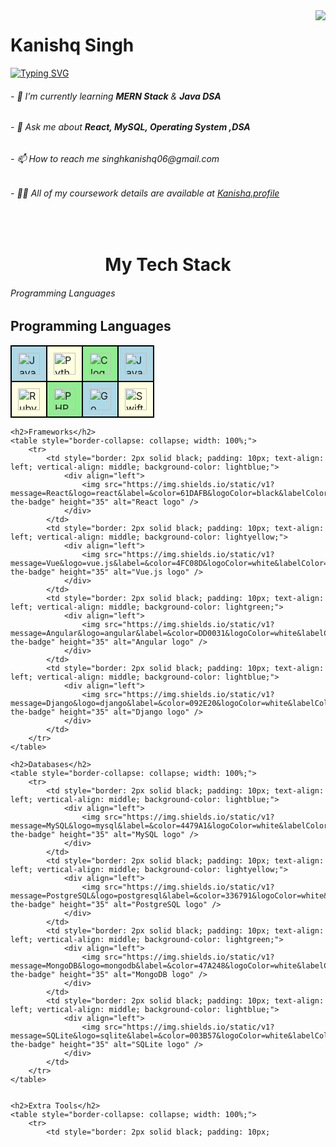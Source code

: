 <img align="right" src="https://visitor-badge.laobi.icu/badge?page_id=KanishqSingh.KanishqSingh" />

 <h1 >Kanishq Singh</h1>
    
   

<a href="https://git.io/typing-svg"><img src="https://readme-typing-svg.demolab.com?font=Fira+Code&pause=500&multiline=true&width=435&lines=Hello+Fellas!+Welcome+to+My+Profile" alt="Typing SVG" /></a>


<h6>- 🌱 I’m currently learning <b>MERN Stack</b> & <b>Java DSA</b></h6>
<h6>- 💬 Ask me about <b>React, MySQL, Operating System ,DSA</b></h6>
<h6>- 📫 How to reach me singhkanishq06@gmail.com</h6>
<h6>- 👨‍💻 All of my coursework details are available at <a href="https://kanishq-portfolio.vercel.app"
>Kanishq.profile</a></h6>

<br/>
<h1 style="text-align: center;">My Tech Stack</h1>
<h6>Programming Languages </h6>
    <h2>Programming Languages</h2>
    <table style="border-collapse: collapse; width: 100%;">
        <tr>
            <td style="border: 2px solid black; padding: 10px; text-align: left; vertical-align: middle; background-color: lightblue;">
                <div align="left">
                    <img src="https://img.shields.io/static/v1?message=Java&logo=java&label=&color=007396&logoColor=white&labelColor=&style=for-the-badge" height="35" alt="Java logo" />
                </div>
            </td>
                        <td style="border: 2px solid black; padding: 10px; text-align: left; vertical-align: middle; background-color: lightyellow;">
                <div align="left">
                    <img src="https://img.shields.io/static/v1?message=Python&logo=python&label=&color=306998&logoColor=white&labelColor=&style=for-the-badge" height="35" alt="Python logo" />
                </div>
            </td>
            <td style="border: 2px solid black; padding: 10px; text-align: left; vertical-align: middle; background-color: lightgreen;">
                <div align="left">
                    <img src="https://img.shields.io/static/v1?message=C&logo=c&label=&color=A8B9CC&logoColor=white&labelColor=&style=for-the-badge" height="35" alt="C logo" />
                </div>
            </td>
            <td style="border: 2px solid black; padding: 10px; text-align: left; vertical-align: middle; background-color: lightblue;">
                <div align="left">
                    <img src="https://img.shields.io/static/v1?message=JavaScript&logo=javascript&label=&color=F7DF1E&logoColor=black&labelColor=&style=for-the-badge" height="35" alt="JavaScript logo" />
                </div>
            </td>
        </tr>
        <tr>
            <td style="border: 2px solid black; padding: 10px; text-align: left; vertical-align: middle; background-color: lightyellow;">
                <div align="left">
                    <img src="https://img.shields.io/static/v1?message=Ruby&logo=ruby&label=&color=CC0000&logoColor=white&labelColor=&style=for-the-badge" height="35" alt="Ruby logo" />
                </div>
            </td>
            <td style="border: 2px solid black; padding: 10px; text-align: left; vertical-align: middle; background-color: lightgreen;">
                <div align="left">
                    <img src="https://img.shields.io/static/v1?message=PHP&logo=php&label=&color=4F5B93&logoColor=white&labelColor=&style=for-the-badge" height="35" alt="PHP logo" />
                </div>
            </td>
            <td style="border: 2px solid black; padding: 10px; text-align: left; vertical-align: middle; background-color: lightblue;">
                <div align="left">
                    <img src="https://img.shields.io/static/v1?message=Go&logo=go&label=&color=00ADD8&logoColor=white&labelColor=&style=for-the-badge" height="35" alt="Go logo" />
                </div>
            </td>
            <td style="border: 2px solid black; padding: 10px; text-align: left; vertical-align: middle; background-color: lightyellow;">
                <div align="left">
                    <img src="https://img.shields.io/static/v1?message=Swift&logo=swift&label=&color=F05138&logoColor=white&labelColor=&style=for-the-badge" height="35" alt="Swift logo" />
                </div>
            </td>
        </tr>
    </table>

  
    <h2>Frameworks</h2>
    <table style="border-collapse: collapse; width: 100%;">
        <tr>
            <td style="border: 2px solid black; padding: 10px; text-align: left; vertical-align: middle; background-color: lightblue;">
                <div align="left">
                    <img src="https://img.shields.io/static/v1?message=React&logo=react&label=&color=61DAFB&logoColor=black&labelColor=&style=for-the-badge" height="35" alt="React logo" />
                </div>
            </td>
            <td style="border: 2px solid black; padding: 10px; text-align: left; vertical-align: middle; background-color: lightyellow;">
                <div align="left">
                    <img src="https://img.shields.io/static/v1?message=Vue&logo=vue.js&label=&color=4FC08D&logoColor=white&labelColor=&style=for-the-badge" height="35" alt="Vue.js logo" />
                </div>
            </td>
            <td style="border: 2px solid black; padding: 10px; text-align: left; vertical-align: middle; background-color: lightgreen;">
                <div align="left">
                    <img src="https://img.shields.io/static/v1?message=Angular&logo=angular&label=&color=DD0031&logoColor=white&labelColor=&style=for-the-badge" height="35" alt="Angular logo" />
                </div>
            </td>
            <td style="border: 2px solid black; padding: 10px; text-align: left; vertical-align: middle; background-color: lightblue;">
                <div align="left">
                    <img src="https://img.shields.io/static/v1?message=Django&logo=django&label=&color=092E20&logoColor=white&labelColor=&style=for-the-badge" height="35" alt="Django logo" />
                </div>
            </td>
        </tr>
    </table>

    <h2>Databases</h2>
    <table style="border-collapse: collapse; width: 100%;">
        <tr>
            <td style="border: 2px solid black; padding: 10px; text-align: left; vertical-align: middle; background-color: lightblue;">
                <div align="left">
                    <img src="https://img.shields.io/static/v1?message=MySQL&logo=mysql&label=&color=4479A1&logoColor=white&labelColor=&style=for-the-badge" height="35" alt="MySQL logo" />
                </div>
            </td>
            <td style="border: 2px solid black; padding: 10px; text-align: left; vertical-align: middle; background-color: lightyellow;">
                <div align="left">
                    <img src="https://img.shields.io/static/v1?message=PostgreSQL&logo=postgresql&label=&color=336791&logoColor=white&labelColor=&style=for-the-badge" height="35" alt="PostgreSQL logo" />
                </div>
            </td>
            <td style="border: 2px solid black; padding: 10px; text-align: left; vertical-align: middle; background-color: lightgreen;">
                <div align="left">
                    <img src="https://img.shields.io/static/v1?message=MongoDB&logo=mongodb&label=&color=47A248&logoColor=white&labelColor=&style=for-the-badge" height="35" alt="MongoDB logo" />
                </div>
            </td>
            <td style="border: 2px solid black; padding: 10px; text-align: left; vertical-align: middle; background-color: lightblue;">
                <div align="left">
                    <img src="https://img.shields.io/static/v1?message=SQLite&logo=sqlite&label=&color=003B57&logoColor=white&labelColor=&style=for-the-badge" height="35" alt="SQLite logo" />
                </div>
            </td>
        </tr>
    </table>

   
    <h2>Extra Tools</h2>
    <table style="border-collapse: collapse; width: 100%;">
        <tr>
            <td style="border: 2px solid black; padding: 10px;




